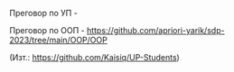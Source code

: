 Преговор по УП - 

Преговор по ООП - https://github.com/apriori-yarik/sdp-2023/tree/main/OOP/OOP

(Изт.: https://github.com/Kaisiq/UP-Students)
